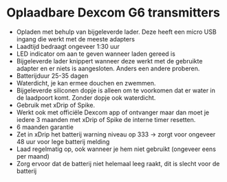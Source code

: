 # Oplaadbare Dexcom G6 transmitters

* Opladen met behulp van bijgeleverde lader. Deze heeft een micro USB ingang die werkt met de meeste adapters
* Laadtijd bedraagt ongeveer 1:30 uur 
* LED indicator om aan te geven wanneer laden gereed is
* Bijgeleverde lader knippert wanneer deze werkt met de gebruikte adapter en er niets is aangesloten. Anders een andere proberen.
* Batterijduur 25-35 dagen
* Waterdicht, je kan ermee douchen en zwemmen. 
* Bijgeleverde siliconen dopje is alleen om te voorkomen dat er water in de laadpoort komt. Zonder dopje ook waterdicht.
* Gebruik met xDrip of Spike.
* Werkt ook met officiële Dexcom app of ontvanger maar dan moet je iedere 3 maanden met xDrip of Spike de interne timer resetten.
* 6 maanden garantie
* Zet in xDrip het batterij warning niveau op 333 -> zorgt voor ongeveer 48 uur voor lege batterij melding
* Laad regelmatig op, ook wanneer je hem niet gebruikt (ongeveer eens per maand)
* Zorg ervoor dat de batterij niet helemaal leeg raakt, dit is slecht voor de batterij

